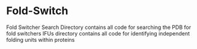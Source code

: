 # Fold-Switch
Fold Switcher Search Directory contains all code for searching the PDB for fold switchers
IFUs directory contains all code for identifying independent folding units within proteins
